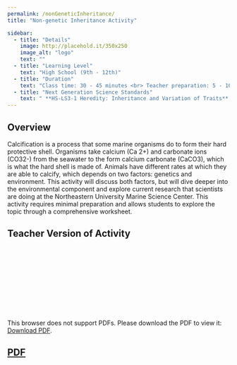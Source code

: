 ```yaml
---
permalink: /nonGeneticInheritance/
title: "Non-genetic Inheritance Activity"

sidebar:
  - title: "Details"
    image: http://placehold.it/350x250
    image_alt: "logo"
    text: ""
  - title: "Learning Level"
    text: "High School (9th - 12th)"
  - title: "Duration"
    text: "Class time: 30 - 45 minutes <br> Teacher preparation: 5 - 10 minutes"
  - title: "Next Generation Science Standards"
    text: " **HS-LS3-1 Heredity: Inheritance and Variation of Traits** <br> Ask questions to clarify relationships about the role of DNA and chromosomes in coding the instructions for characteristic traits passed from parents to offspring."
---
```


## Overview 

Calcification is a process that some marine organisms do to form their hard protective shell. Organisms take calcium (Ca 2+) and carbonate ions (CO32-) from the seawater to the form calcium carbonate (CaCO3), which is what the hard shell is made of. Animals have different rates at which they are able to calcify, which depends on two factors: genetics and environment. This activity will discuss both factors, but will dive deeper into the environmental component and explore current research that scientists are doing at the Northeastern University Marine Science Center. This activity requires minimal preparation and allows students to explore the topic through a comprehensive worksheet.
 
## Teacher Version of Activity
<object data="https://github.com/EvolutionWorkshop/EvolutionWorkshop.github.io/blob/master/activities/nonGeneticInheritanceActivity.pdf" type="application/pdf" width="700px" height="700px">
    <embed src="https://github.com/EvolutionWorkshop/EvolutionWorkshop.github.io/blob/master/activities/nonGeneticInheritanceActivity.pdf">
        <p>This browser does not support PDFs. Please download the PDF to view it: <a href="https://raw.githubusercontent.com/EvolutionWorkshop/EvolutionWorkshop.github.io/blob/master/activities/nonGeneticInheritanceActivity.pdf">Download PDF</a>.</p>
</object>

## [PDF](XX)


